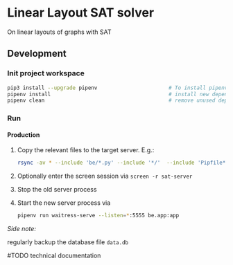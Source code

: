 # Linear Layout SAT solver

On linear layouts of graphs with SAT

## Development

### Init project workspace

```bash
pip3 install --upgrade pipenv                       # To install pipenv
pipenv install                                      # install new dependencies from pipfile
pipenv clean                                        # remove unused dependencies
```

### Run

#### Production

1. Copy the relevant files to the target server. E.g.:

    ```bash
    rsync -av * --include 'be/*.py' --include '*/'  --include 'Pipfile*' --include '*.md' --include '*.py'  --exclude '*' mirco@sofa.fsi.uni-tuebingen.de:/home/mirco/book-embedding/
    ```
2. Optionally enter the screen session via   `screen -r sat-server`
3. Stop the old server process
4. Start the new server process via
    ```bash
    pipenv run waitress-serve --listen=*:5555 be.app:app
    ```
_Side note:_

regularly backup the database file `data.db`

#TODO 
technical documentation
